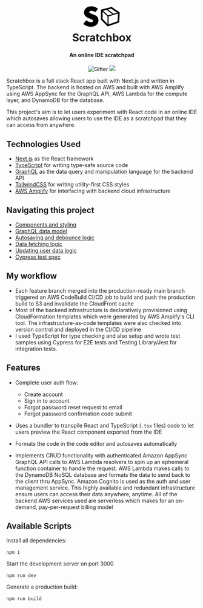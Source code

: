 <h1 align="center">
  <br>
  <a href="https://main.d2u87gtuc012bu.amplifyapp.com/"><img src="./public/logo-black.svg" alt="Scratchbox logo" width="100"></a>
  <br>
  Scratchbox
  <br>
</h1>

<h4 align="center">An online IDE scratchpad</h4>

<p align="center">
  <a>
    <img src="https://img.shields.io/badge/license-MIT-blue.svg"
         alt="Gitter">
  </a>
  <a href="https://main.d2u87gtuc012bu.amplifyapp.com/"><img src="https://img.shields.io/badge/Demo-online-brightgreen"></a>
</p>

Scratchbox is a full stack React app built with Next.js and written in TypeScript. The backend is hosted on AWS and built with AWS Amplify using AWS AppSync for the GraphQL API, AWS Lambda for the compute layer, and DynamoDB for the database.

This project's aim is to let users experiment with React code in an online IDE which autosaves allowing users to use the IDE as a scratchpad that they can access from anywhere.

## Technologies Used

- [Next.js](https://github.com/vercel/next.js/) as the React framework
- [TypeScript](https://www.typescriptlang.org/) for writing type-safe source code
- [GraphQL](https://graphql.org/) as the data query and manipulation language for the backend API
- [TailwindCSS](https://github.com/tailwindlabs/tailwindcss) for writing utility-first CSS styles
- [AWS Amplify](https://github.com/aws-amplify/amplify-js) for interfacing with backend cloud infrastructure

## Navigating this project

- [Components and styling](./components)
- [GraphQL data model](./src/graphql)
- [Autosaving and debounce logic](./components/ui/Prettier.tsx)
- [Data fetching logic](./utils/fetchCode.ts)
- [Updating user data logic](./utils/updateCode.ts)
- [Cypress test spec](./cypress/integration/test.spec.js)

## My workflow

- Each feature branch merged into the production-ready main branch triggered an AWS CodeBuild CI/CD job to build and push the production build to S3 and invalidate the CloudFront cache
- Most of the backend infrastructure is declaratively provisioned using CloudFormation templates which were generated by AWS Amplify's CLI tool. The infrastructure-as-code templates were also checked into version control and deployed in the CI/CD pipeline
- I used TypeScript for type checking and also setup and wrote test samples using Cypress for E2E tests and Testing Library/Jest for integration tests.

## Features

- Complete user auth flow:

  - Create account
  - Sign in to account
  - Forgot password reset request to email
  - Forgot password confirmation code submit

- Uses a bundler to transpile React and TypeScript (`.tsx` files) code to let users preview the React component exported from the IDE
- Formats the code in the code editor and autosaves automatically
- Implements CRUD functionality with authenticated Amazon AppSync GraphQL API calls to AWS Lambda resolvers to spin up an ephemeral function container to handle the request. AWS Lambda makes calls to the DynamoDB NoSQL database and formats the data to send back to the client thru AppSync. Amazon Cognito is used as the auth and user management service. This highly available and redundant infrastructure ensure users can access their data anywhere, anytime. All of the backend AWS services used are serverless which makes for an on-demand, pay-per-request billing model

## Available Scripts

Install all dependencies:

```shell
npm i
```

Start the development server on port 3000

```shell
npm run dev
```

Generate a production build:

```shell
npm run build
```
